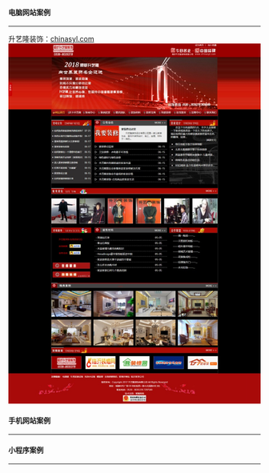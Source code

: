 #### 电脑网站案例
******
升艺隆装饰：[chinasyl.com](http://chinasyl.com)   
![图片链接](https://github.com/alonesky0315/cases/blob/master/images/chinasyl.com.jpeg)   

#### 手机网站案例
******

#### 小程序案例
******
